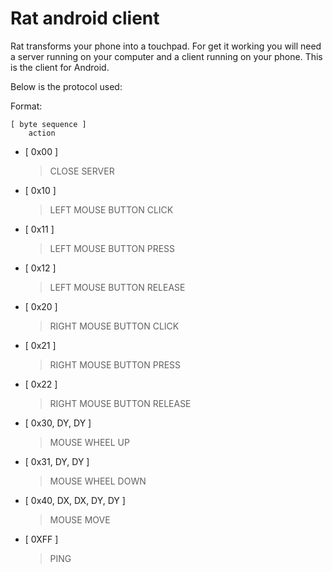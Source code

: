 # Rat android client

Rat transforms your phone into a touchpad. For get it working you will need a server running on your computer and a client running on your phone. This is the client for Android.

Below is the protocol used:

Format:

    [ byte sequence ]
        action

* [ 0x00 ]
    > CLOSE SERVER

* [ 0x10 ]
    > LEFT MOUSE BUTTON CLICK

* [ 0x11 ]
    > LEFT MOUSE BUTTON PRESS

* [ 0x12 ]
    > LEFT MOUSE BUTTON RELEASE

* [ 0x20 ]
    > RIGHT MOUSE BUTTON CLICK

* [ 0x21 ]
    > RIGHT MOUSE BUTTON PRESS

* [ 0x22 ]
    > RIGHT MOUSE BUTTON RELEASE

* [ 0x30, DY, DY ]
    > MOUSE WHEEL UP

* [ 0x31, DY, DY ]
    > MOUSE WHEEL DOWN

* [ 0x40, DX, DX, DY, DY ]
    > MOUSE MOVE

* [ 0XFF ]
    > PING

